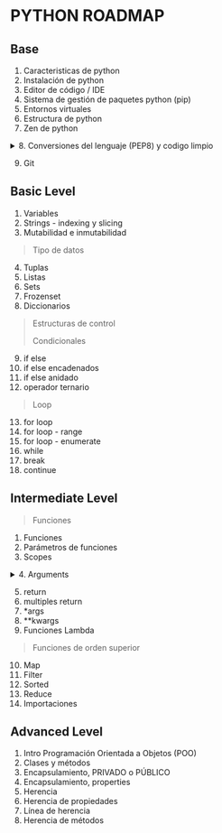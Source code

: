 # PYTHON ROADMAP

## Base

1. Caracteristicas de python
2. Instalación de python
3. Editor de código / IDE
4. Sistema de gestión de paquetes python (pip)
5. Entornos virtuales
6. Estructura de python
7. Zen de python

<details>
<summary>
8. Conversiones del lenguaje (PEP8) y codigo limpio
</summary>

> **Indentación:** Utiliza espacios en lugar de tabulaciones para la indentación y sigue la convención de 4 espacios por nivel de indentación.

> **Longitud de línea:** Limita cada línea de código a 79 caracteres como máximo. Para líneas largas, puedes utilizar la continuación implícita o explícita.

> **Nombres de variables:** Utiliza nombres descriptivos para tus variables, evitando abreviaturas excesivamente cortas o crípticas. Usa minúsculas y guiones bajos para separar palabras en nombres de variables compuestas (snake_case).

> **Nombres de funciones y métodos:** Sigue las mismas convenciones que para los nombres de variables, pero usa minúsculas y palabras separadas por guiones bajos.

> **Comentarios:** Utiliza comentarios para explicar el propósito de secciones de código, especialmente si no es obvio. Mantén los comentarios actualizados si cambia el código.

> **Espacios en blanco:** Utiliza espacios en blanco de manera consistente para mejorar la legibilidad. Deja una línea en blanco al final del archivo y después de definiciones de clase y funciones.

> **Importaciones:** Importa módulos de manera ordenada, agrupándolos primero por módulos de la biblioteca estándar, seguidos de importaciones de terceros y luego importaciones locales. Separa los grupos de importaciones con una línea en blanco.

> **Concordancia con PEP 8:** Utiliza herramientas como pylint, flake8 o black para verificar automáticamente el cumplimiento con las convenciones de estilo de Python. Estas herramientas pueden identificar y corregir automáticamente muchos problemas de estilo en tu código.

> **Refactorización:** Si encuentras que tu código no sigue las mejores prácticas de limpieza y legibilidad, considera refactorizarlo. A veces, reorganizar el código puede hacerlo más claro y fácil de entender.

> **Revisión de código:** Si trabajas en un equipo, realiza revisiones de código periódicas para asegurarte de que todos estén siguiendo las mismas convenciones y mejores prácticas.
</details>

9. Git

## Basic Level

1. Variables
2. Strings - indexing y slicing
3. Mutabilidad e inmutabilidad
> Tipo de datos
4. Tuplas
5. Listas
6. Sets
7. Frozenset
8. Diccionarios
> Estructuras de control
> 
> Condicionales
9. if else
10. if else encadenados
11. if else anidado
12. operador ternario
> Loop
13. for loop
14. for loop - range
15. for loop - enumerate
16. while
17. break
18. continue

## Intermediate Level

> Funciones
1. Funciones
2. Parámetros de funciones
3. Scopes
<details>
<summary>
4. Arguments
</summary>

* Positional Args

```
def imprimir_nombre(primer_nombre,
                    segundo_nombre,
                    primer_apellido,
                    segundo_apellido):
    print(f'Bienvenido {primer_nombre} {segundo_nombre} {primer_apellido} {segundo_apellido} al curso de python.')

imprimir_nombre('Gary', 'Yonathan', 'Martinez', 'Alvis')

```

* Keyword Args

```
imprimir_nombre(segundo_apellido='Alvis', primer_nombre='Gary', primer_apellido='Martinez', segundo_nombre='Yonathan')
```

* Iterable unpacking
```
nombre_tupla = ('Gary','Yonathan','Martinez','Alvis')
imprimir_nombre(*nombre_tupla)
```

* Dictionary unpacking
```
nombre_dict = {'segundo_apellido':'Alvis', 'primer_nombre':'Gary', 'primer_apellido':'Martinez', 'segundo_nombre':'Yonathan'}
imprimir_nombre(**nombre_dict)
```

* Argumentos opcionales
```
def calcular_precio(nombre_prod, cant, precio_unt, descuento=0):
    precio_final = (cant * precio_unt) * (1 - descuento)
    print(f'El precio final para {nombre_prod} es: {precio_final}')

calcular_precio('Pantalones', 12, 120)
```
</details>

5. return
6. multiples return
7. *args
8. **kwargs
9. Funciones Lambda
> Funciones de orden superior
10. Map
11. Filter
12. Sorted
13. Reduce
14. Importaciones

## Advanced Level

1. Intro Programación Orientada a Objetos (POO)
2. Clases y métodos
3. Encapsulamiento, PRIVADO o PÚBLICO
4. Encapsulamiento, properties
5. Herencia
6. Herencia de propiedades
7. Línea de herencia
8. Herencia de métodos
